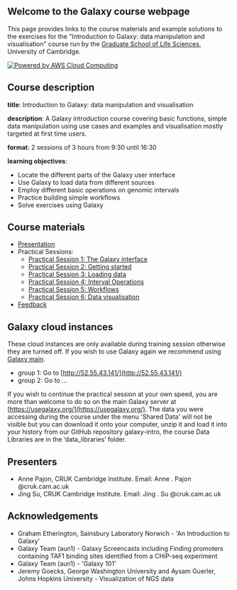 ## Welcome to the Galaxy course webpage

This page provides links to the course materials and example solutions to the exercises for the "Introduction to Galaxy: data manipulation and visualisation" course run by the [Graduate School of Life Sciences](http://www.training.cam.ac.uk/gsls/), University of Cambridge.

[![Powered by AWS Cloud Computing](http://awsmedia.s3.amazonaws.com/AWS_Logo_PoweredBy_127px.png)](http://aws.amazon.com/what-is-cloud-computing)

## Course description

**title**: Introduction to Galaxy: data manipulation and visualisation

**description**: A Galaxy introduction course covering basic functions, simple data manipulation using use cases and examples and visualisation mostly targeted at first time users.

**format**: 2 sessions of 3 hours from 9:30 until 16:30

**learning objectives**:
* Locate the different parts of the Galaxy user interface
* Use Galaxy to load data from different sources
* Employ different basic operations on genomic intervals
* Practice building simple workflows
* Solve exercises using Galaxy

## Course materials

* [Presentation](http://goo.gl/uUUYZa)
* Practical Sessions:
  * [Practical Session 1: The Galaxy interface](galaxy_intro_session1.md)
  * [Practical Session 2: Getting started](galaxy_intro_session2.md)
  * [Practical Session 3: Loading data](galaxy_intro_session3.md)
  * [Practical Session 4: Interval Operations](galaxy_intro_session4.md)
  * [Practical Session 5: Workflows](galaxy_intro_session5.md)
  * [Practical Session 6: Data visualisation](galaxy_intro_session6.md)
* [Feedback](https://www.surveymonkey.co.uk/r/F3KYNPX)

## Galaxy cloud instances

These cloud instances are only available during training session otherwise they are turned off. If you wish to use Galaxy again we recommend using [Galaxy main](https://usegalaxy.org/).

* group 1: Go to [http://52.55.43.141/](http://52.55.43.141/)
* group 2: Go to ...

If you wish to continue the practical session at your own speed, you are more than welcome to do so on the main Galaxy server at [https://usegalaxy.org/](https://usegalaxy.org/). The data you were accessing during the course under the menu 'Shared Data' will not be visible but you can download it onto your computer, unzip it and load it into your history from our GitHub repository galaxy-intro, the course Data Libraries are in the ‘data_libraries’ folder.

## Presenters

* Anne Pajon, CRUK Cambridge Institute. Email: Anne . Pajon @cruk.cam.ac.uk
* Jing Su, CRUK Cambridge Institute. Email: Jing . Su @cruk.cam.ac.uk

## Acknowledgements

* Graham Etherington, Sainsbury Laboratory Norwich - 'An Introduction to Galaxy'
* Galaxy Team (aun1) - Galaxy Screencasts including Finding promoters containing TAF1 binding sites identified from a CHiP-seq experiment
* Galaxy Team (aun1) - 'Galaxy 101'
* Jeremy Goecks, George Washington University and Aysam Guerler, Johns Hopkins University - Visualization of NGS data

